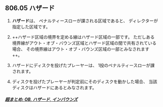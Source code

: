 ## 806.05 ハザード

1. **ハザード**は、
ペナルティースローが課される区域であると、
ディレクターが指定した区域です。

1. ++ハザード区域の境界を定める線はハザード区域の一部です。
ただしある境界線がアウト・オブ・バウンズ区域とハザード区域の間で共有されている場合、
その境界線はアウト・オブ・バウンズ区域の一部とみなされます++。


1. ハザードにディスクを投げたプレーヤーは、
1投のペナルティースローが課されます。

1. ディスクを投げたプレーヤーが判定前にそのディスクを動かした場合、
当該ディスクはハザードにあるとみなされます。

##### [超まとめ: OB, ハザード, インバウンズ](obhazardinbounds)
